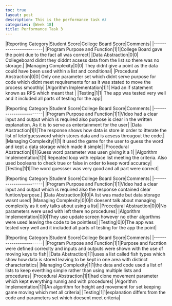 ```yaml
---
toc: true
layout: post
description: This is the performance task #3
categories: [Week 18]
title: Performance Task 3
---
```


|Reporting Category|Student Score|College Board Score|Comments|
|------------------------|
|Program Purpose and Function|1|1|College Board gave the point due to the fact all was correct|
|Data Abstraction|0|0| Collegeboard didnt they diddnt acsess data from the list so there was no storage.|
|Managing Complexity|0|0| They didnt give a point as the data could have been used within a list and conditional|
|Procedural Abstraction|0|0| Only one parameter set which didnt serve purpose for code which didnt meet requirements for as it was stated to move the process smoothly|
|Algorithm Implementation|1|1| 	Had an if statement known as RPS which meant that |
|Testing|1|1| The app was tested very well and it included all parts of testing for the app|


|Reporting Category|Student Score|College Board Score|Comments|
|------------------------|
|Program Purpose and Function|1|1|Video had a clear input and output which is required also purpose is clear in the written explanation. As it is to serve as entertainment for the user|
|Data Abstraction|1|1|The response shows how data is store in order to itterate the list of letofguessword which stores data and is acsess througout the code.|
|Managing Complexity|1|1| It used the game for the user to guess the word and kept a data storage which made it simple|
|Procedural Abstraction|1|1|Guess word parameter was usen giving it a 1|
|Algorithm Implementation|1|1| Repeated loop with replace list meeting the criteria. Also used booleans to check true or false in order to keep word accuracy|
|Testing|1|1|The word guessser was very good and all part were correct|


|Reporting Category|Student Score|College Board Score|Comments|
|------------------------|
|Program Purpose and Function|1|1|Video had a clear input and output which is required also the response contained clear funtion/purpose.|
|Data Abstraction|0|0|A list was made but data storage wasnt used|
|Managing Complexity|0|0|it doesent talk about managing complexity as it only talks about using a list|
|Procedural Abstraction|0|0|No parameters were used with left there no procedures|
|Algorithm Implementation|0|0|They use update screen however no other algorthms were used leaving the code to be pointless|
|Testing|0|0|The app was tested very well and it included all parts of testing for the app the point|


|Reporting Category|Student Score|College Board Score|Comments|
|------------------------|
|Program Purpose and Function|1|1|Purpose and fucntion were defined correclty and inputs and outputs were shown with the use of moving keys to fish|
|Data Abstraction|1|1|uses a list called fish types which show how data is stored leaving to be kept in one area with distinct characteristics|
|Managing Complexity|1|1|the data and code used a list of lists to keep everthing simple rather than using multiple lists and procedures|
|Procedural Abstraction|1|1|had clone movement parameter which kept everything runnig and with procedures|
|Algorithm Implementation|1|1|An algorithm for height and movement for set keeping game moving which met all criteria|
|Testing|1|1|explanation differs from the code and parameters set which doesent meet criteria|

